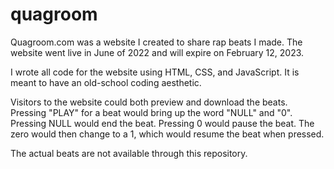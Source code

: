 # quagroom

Quagroom.com was a website I created to share rap beats I made. The website went live in June of 2022 and will expire on February 12, 2023.

I wrote all code for the website using HTML, CSS, and JavaScript. It is meant to have an old-school coding aesthetic. 

Visitors to the website could both preview and download the beats. Pressing "PLAY" for a beat would bring up the word "NULL" and "0". Pressing NULL would end the beat. Pressing 0 would pause the beat. The zero would then change to a 1, which would resume the beat when pressed.

The actual beats are not available through this repository.
